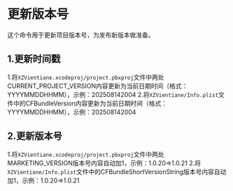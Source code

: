 # 更新版本号

这个命令用于更新项目版本号，为发布新版本做准备。

## 1.更新时间戳
1.将`XZVientiane.xcodeproj/project.pbxproj`文件中两处CURRENT_PROJECT_VERSION内容更新为当前日期时间（格式：YYYYMMDDHHMM），示例：202508142004
2.将`XZVientiane/Info.plist`文件中的CFBundleVersion内容更新为当前日期时间（格式：YYYYMMDDHHMM），示例：202508142004


## 2.更新版本号
1.将`XZVientiane.xcodeproj/project.pbxproj`文件中两处MARKETING_VERSION版本号内容自动加1，示例：1.0.20=>1.0.21
2.将`XZVientiane/Info.plist`文件中的CFBundleShortVersionString版本号内容自动加1，示例：1.0.20=>1.0.21